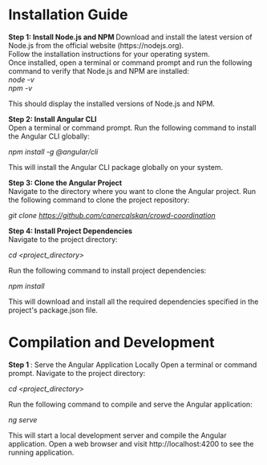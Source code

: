 <h1> Installation Guide </h1>
<b> Step 1: Install Node.js and NPM </b>
Download and install the latest version of Node.js from the official website (https://nodejs.org). <br>
Follow the installation instructions for your operating system. <br>
Once installed, open a terminal or command prompt and run the following command to verify that Node.js and NPM are installed: <br>

<i>
node -v <br>
npm -v
</i>

This should display the installed versions of Node.js and NPM.

<b> Step 2: Install Angular CLI </b> <br>
Open a terminal or command prompt.
Run the following command to install the Angular CLI globally:

<i> npm install -g @angular/cli </i>

This will install the Angular CLI package globally on your system.

<b> Step 3: Clone the Angular Project </b> <br>
Navigate to the directory where you want to clone the Angular project.
Run the following command to clone the project repository:

<i> git clone <https://github.com/canercalskan/crowd-coordination> </i>

<b> Step 4: Install Project Dependencies </b> <br>
Navigate to the project directory:

<i> cd <project_directory> </i>

Run the following command to install project dependencies:

<i> npm install </i>

This will download and install all the required dependencies specified in the project's package.json file.

<h1> Compilation and Development </h1>
<b>Step 1 </b>: Serve the Angular Application Locally
Open a terminal or command prompt.
Navigate to the project directory:

<i> cd <project_directory> </i>

Run the following command to compile and serve the Angular application:

<i> ng serve </i>

This will start a local development server and compile the Angular application.
Open a web browser and visit http://localhost:4200 to see the running application.
